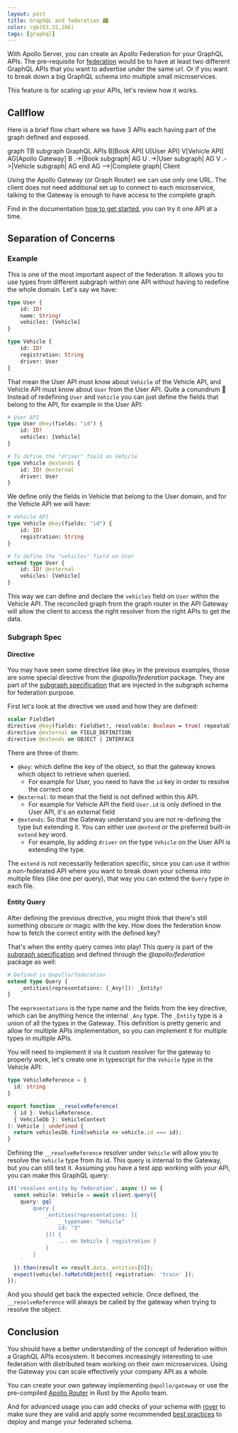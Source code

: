 ```yaml
---
layout: post
title: GraphQL and federation 🏙
color: rgb(63,32,186)
tags: [graphql]
---
```


With Apollo Server, you can create an Apollo Federation for your GraphQL APIs. 
The pre-requisite for [federation] would be to have at least two different GraphQL APIs that you want to advertise under
the same url. Or if you want to break down a big GraphQL schema into multiple small microservices.

This feature is for scaling up your APIs, let's review how it works.

## Callflow

Here is a brief flow chart where we have 3 APIs each having part of the graph defined and exposed.

<div class="mermaid">
graph TB
    subgraph GraphQL APIs
      B[Book API]
      U[User API]
      V[Vehicle API]
      AG[Apollo Gateway]
      B .->|Book subgraph| AG
      U .->|User subgraph| AG
      V .->|Vehicle subgraph| AG
    end  
    AG -->|Complete graph| Client
</div>

Using the Apollo Gateway (or Graph Router) we can use only one URL. The client does not need additional set up to 
connect to each microservice, talking to the Gateway is enough to have access to the complete graph.

Find in the documentation [how to get started], you can try it one API at a time.

## Separation of Concerns

### Example

This is one of the most important aspect of the federation. It allows you to use types from different subgraph within
one API without having to redefine the whole domain.
Let's say we have:

```graphql
type User {
    id: ID!
    name: String!
    vehicles: [Vehicle]
}

type Vehicle {
    id: ID!
    registration: String
    driver: User
}
```

That mean the User API must know about `Vehicle` of the Vehicle API, and Vehicle API must know about `User` from the
User API. Quite a conundrum 🧐
Instead of redefining `User` and `Vehicle` you can just define the fields that belong to the API, for example in the 
User API:

```graphql
# User API
type User @key(fields: "id") {
    id: ID!
    vehicles: [Vehicle]
}

# To define the "driver" field on Vehicle
type Vehicle @extends {
    id: ID! @external
    driver: User
}
```

We define only the fields in Vehicle that belong to the User domain, and for the Vehicle API we will have:

```graphql
# Vehicle API
type Vehicle @key(fields: "id") {
    id: ID!
    registration: String
}

# To define the "vehicles" field on User
extend type User {
    id: ID! @external
    vehicles: [Vehicle]
}
```

This way we can define and declare the `vehicles` field on `User` within the Vehicle API. The reconciled graph from the
graph router in the API Gateway will allow the client to access the right resolver from the right APIs to get the data.

### Subgraph Spec

#### Directive

You may have seen some directive like `@Key` in the previous examples, those are some special directive from the 
_@apollo/federation_ package.
They are part of the [subgraph specification] that are injected in the subgraph schema for federation purpose.

First let's look at the directive we used and how they are defined:

```graphql
scalar FieldSet
directive @key(fields: FieldSet!, resolvable: Boolean = true) repeatable on OBJECT | INTERFACE
directive @external on FIELD_DEFINITION
directive @extends on OBJECT | INTERFACE
```

There are three of them:

- `@key`: which define the key of the object, so that the gateway knows which object to retrieve when queried.
  - For example for User, you need to have the `id` key in order to resolve the correct one
- `@external`: to mean that the field is not defined within this API.
  - For example for Vehicle API the field `User.id` is only defined in the User API, it's an external field
- `@extends`: So that the Gateway understand you are not re-defining the type but extending it. 
  You can either use `@extend` or the preferred built-in `extend` key word.
  - For example, by adding `driver` on the type `Vehicle` on the User API is extending the type.

The `extend` is not necessarily federation specific, since you can use it within a non-federated API where you want to
break down your schema into multiple files (like one per query), that way you can extend the `Query` type in each file.

#### Entity Query

After defining the previous directive, you might think that there's still something obscure or magic with the key.
How does the federation know how to fetch the correct entity with the defined key? 

That's when the entity query comes into play! This query is part of the [subgraph specification] and defined through
the _@apollo/federation_ package as well:

```graphql
# Defined in @apollo/federation
extend type Query {
    _entities(representations: [_Any!]): _Entity!
}
```

The `eepresentations` is the type name and the fields from the key directive, which can be anything hence the internal
`_Any` type. The `_Entity` type is a union of all the types in the Gateway. This definition is pretty generic and allow
for multiple APIs implementation, so you can implement it for multiple types in multiple APIs.

You will need to implement it via it custom resolver for the gateway to properly work, let's create one in typescript
for the `Vehicle` type in the Vehicle API:

```ts
type VehicleReference = {
  id: string
}

export function __resolveReference(
  { id }: VehicleReference,
  { VehcileDb }: VehicleContext
): Vehicle | undefined {
  return vehiclesDb.find(vehicle => vehicle.id === id);
}
```

Defining the `__resolveReference` resolver under `Vehicle` will allow you to resolve the `Vehicle` type from its id. 
This query is internal to the Gateway, but you can still test it. Assuming you have a test app working with your
API, you can make this GraphQL query:

```ts
it('resolves entity by federation', async () => {
  const vehicle: Vehicle = await client.query({
    query: gql`
        query {
            _entities(representations: [{
                __typename: "Vehicle"
                id: "3"
            }]) {
                ... on Vehicle { registration }
            }
        }
    `
  }).then(result => result.data._entities[0]);
  expect(vehicle).toMatchObject({ registration: 'train' });
});
```

And you should get back the expected vehicle.
Once defined, the `__resolveReference` will always be called by the gateway when trying to resolve the object.

## Conclusion

You should have a better understanding of the concept of federation within a GraphQL APIs ecosystem. It becomes
increasingly interesting to use federation with distributed team working on their own microservices.
Using the Gateway you can scale effectively your company API as a whole.

You can create your own gateway implementing `@apollo/gateway` or use the pre-compiled [Apollo Router] in Rust
by the Apollo team.

And for advanced usage you can add checks of your schema with [rover] to make sure they are valid and apply some
recommended [best practices] to deploy and mange your federated schema.

[federation]: https://www.apollographql.com/docs/federation/
[how to get started]: https://www.apollographql.com/docs/federation/quickstart/setup
[subgraph specification]: https://www.apollographql.com/docs/federation/subgraph-spec/
[Apollo Router]: https://www.apollographql.com/docs/router/
[rover]: https://www.apollographql.com/docs/federation/managed-federation/federated-schema-checks
[best practices]: https://www.apollographql.com/docs/federation/managed-federation/deployment

